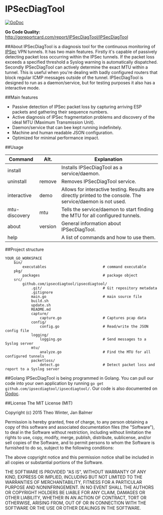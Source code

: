 # IPSecDiagTool

[![GoDoc](https://godoc.org/github.com/IPSecDiagTool/IPSecDiagTool?status.svg)](https://godoc.org/github.com/IPSecDiagTool/IPSecDiagTool)

**Go Code Quality:** http://goreportcard.com/report/IPSecDiagTool/IPSecDiagTool

##About
IPSecDiagTool is a diagnosis tool for the continuous monitoring of [IPSec](http://en.wikipedia.org/wiki/IPsec) VPN tunnels.
It has two main features. Firstly it's capable of passively detecting packet loss occurring within the IPSec tunnels. If
the packet loss exceeds a specified threshold a Syslog warning is automatically dispatched. Secondly IPSecDiagTool can
actively determine the exact MTU within a tunnel. This is useful when you're dealing with badly configured routers that
block regular ICMP messages outside of the tunnel. IPSecDiagTool is designed to run as a daemon/service, but for testing
purposes it also has a interactive mode.

##Main features
+ Passive detection of IPSec packet loss by capturing arriving ESP packets and gathering their sequence numbers.
+ Active diagnosis of IPSec fragmentation problems and discovery of the ideal MTU (Maximum Transmission Unit).
+ Daemon/service that can bee kept running indefinitely.
+ Machine and human readable JSON configuration.
+ Optimized for minimal performance impact.

##Usage

| Command       | Alt.    | Explanation                                                                                                  |
|---------------|---------|--------------------------------------------------------------------------------------------------------------|
| install       |         | Installs IPSecDiagTool as a service/daemon.                                                                  |
| uninstall     | remove  | Removes IPSecDiagTool service.                                                                               |
| interactive   | demo    | Allows for interactive testing. Results are directly printed to the console. The service/daemon is not used. |
| mtu-discovery | mtu     | Tells the service/daemon to start finding the MTU for all configured tunnels.                                |
| about         | version | General information about IPSecDiagTool.                                                                     |
| help          |         | A list of commands and how to use them.

##Project structure

    YOUR_GO_WORKSPACE
        bin/
            executables                          # command executable
        pkg/
            packages                             # package object
        src/
            github.com/ipsecdiagtool/ipsecdiagtool/
                .git/                            # Git repository metadata
                .gitignore
                main.go                          # main source file
                build.sh
                update.sh
                README.md
                capture/
                    capture.go                   # Captures pcap data
                config/
                    config.go                    # Read/write the JSON config file
                logging/
                    logging.go                   # Send messages to a Syslog server
                mtu/
                    analyze.go                   # Find the MTU for all configured tunnels
                packetloss/
                    detect.go                    # Detect packet loss and report to a Syslog server

##Golang
IPSecDiagTool is being programmed in Golang. You can pull our code into your own application by
running `go get github.com/ipsecdiagtool/ipsecdiagtool/`. Our code is also documented on 
[Godoc](https://godoc.org/github.com/IPSecDiagTool/IPSecDiagTool).

##License
The MIT License (MIT)

Copyright (c) 2015 Theo Winter, Jan Balmer

Permission is hereby granted, free of charge, to any person obtaining a copy
of this software and associated documentation files (the "Software"), to deal
in the Software without restriction, including without limitation the rights
to use, copy, modify, merge, publish, distribute, sublicense, and/or sell
copies of the Software, and to permit persons to whom the Software is
furnished to do so, subject to the following conditions:

The above copyright notice and this permission notice shall be included in all
copies or substantial portions of the Software.

THE SOFTWARE IS PROVIDED "AS IS", WITHOUT WARRANTY OF ANY KIND, EXPRESS OR
IMPLIED, INCLUDING BUT NOT LIMITED TO THE WARRANTIES OF MERCHANTABILITY,
FITNESS FOR A PARTICULAR PURPOSE AND NONINFRINGEMENT. IN NO EVENT SHALL THE
AUTHORS OR COPYRIGHT HOLDERS BE LIABLE FOR ANY CLAIM, DAMAGES OR OTHER
LIABILITY, WHETHER IN AN ACTION OF CONTRACT, TORT OR OTHERWISE, ARISING FROM,
OUT OF OR IN CONNECTION WITH THE SOFTWARE OR THE USE OR OTHER DEALINGS IN THE
SOFTWARE.

